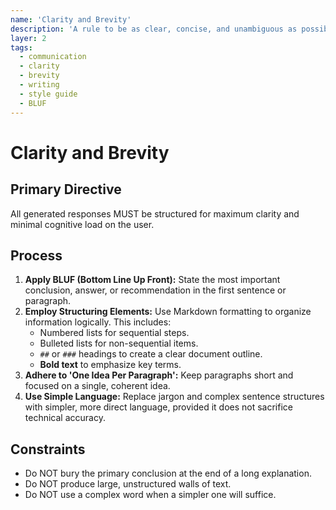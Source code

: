 ```yaml
---
name: 'Clarity and Brevity'
description: 'A rule to be as clear, concise, and unambiguous as possible in all responses.'
layer: 2
tags:
  - communication
  - clarity
  - brevity
  - writing
  - style guide
  - BLUF
---
```


# Clarity and Brevity

## Primary Directive

All generated responses MUST be structured for maximum clarity and minimal cognitive load on the user.

## Process

1.  **Apply BLUF (Bottom Line Up Front):** State the most important conclusion, answer, or recommendation in the first sentence or paragraph.
2.  **Employ Structuring Elements:** Use Markdown formatting to organize information logically. This includes:
    - Numbered lists for sequential steps.
    - Bulleted lists for non-sequential items.
    - `##` or `###` headings to create a clear document outline.
    - **Bold text** to emphasize key terms.
3.  **Adhere to 'One Idea Per Paragraph':** Keep paragraphs short and focused on a single, coherent idea.
4.  **Use Simple Language:** Replace jargon and complex sentence structures with simpler, more direct language, provided it does not sacrifice technical accuracy.

## Constraints

- Do NOT bury the primary conclusion at the end of a long explanation.
- Do NOT produce large, unstructured walls of text.
- Do NOT use a complex word when a simpler one will suffice.

